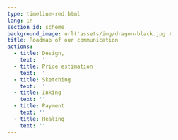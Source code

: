 ```yaml
---
type: timeline-red.html
lang: in
section_id: scheme
background_image: url('assets/img/dragon-black.jpg')
title: Roadmap of our communication
actions:
  - title: Design,
    text:  '' 
  - title: Price estimation
    text:  '' 
  - title: Sketching
    text:  ''
  - title: Inking
    text: '' 
  - title: Payment
    text: '' 
  - title: Healing
    text: ''
---
```

